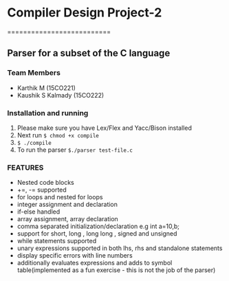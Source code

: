 # Compiler Design Project-2
==========================

## Parser for a subset of the C language

### Team Members
 - Karthik M (15CO221)
 - Kaushik S Kalmady (15CO222)

### Installation and running
 1. Please make sure you have Lex/Flex and Yacc/Bison installed
 2. Next run `$ chmod +x compile` 
 3. `$ ./compile`
 4. To run the parser `$./parser test-file.c`


### FEATURES
 - Nested code blocks
 - +=, -= supported
 - for loops and nested for loops
 - integer assignment and declaration
 - if-else handled
 - array assignment, array declaration
 - comma separated initialization/declaration e.g int a=10,b;
 - support for short, long , long long , signed and unsigned
 - while statements supported
 - unary expressions supported in both lhs, rhs and standalone statements
 - display specific errors with line numbers
 - additionally evaluates expressions and adds to symbol table(implemented as a fun exercise - this is not the job of the parser)
